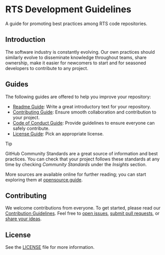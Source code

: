 # RTS Development Guidelines

A guide for promoting best practices among RTS code repositories.

## Introduction

The software industry is constantly evolving. Our own practices should similarly evolve to disseminate knowledge throughout teams, share ownership, make it easier for newcomers to start and for seasoned developers to contribute to any project.

## Guides

The following guides are offered to help you improve your repository:

- [Readme Guide](docs/guides/README_GUIDE.md): Write a great introductory text for your repository.
- [Contributing Guide](docs/guides/CONTRIBUTING_GUIDE.md): Ensure smooth collaboration and contribution to your project.
- [Code of Conduct Guide](docs/guides/CODE_OF_CONDUCT_GUIDE.md): Provide guidelines to ensure everyone can safely contribute.
- [License Guide](docs/guides/LICENSE_GUIDE.md): Pick an appropriate license.

> [!TIP]
> GitHub Community Standards are a great source of information and best practices. You can check that your project follows these standards at any time by checking _Community Standards_ under the _Insights_ section.

More sources are available online for further reading; you can start exploring them at [opensource.guide](https://opensource.guide/).

## Contributing

We welcome contributions from everyone. To get started, please read our [Contribution Guidelines](docs/CONTRIBUTING.md). Feel free to [open issues](https://github.com/SRGSSR/guilde-plateformes-propres/issues/new), [submit pull requests](https://github.com/SRGSSR/guilde-plateformes-propres/compare), or [share your ideas](https://github.com/SRGSSR/guilde-plateformes-propres/discussions).

## License

See the [LICENSE](LICENSE) file for more information.
